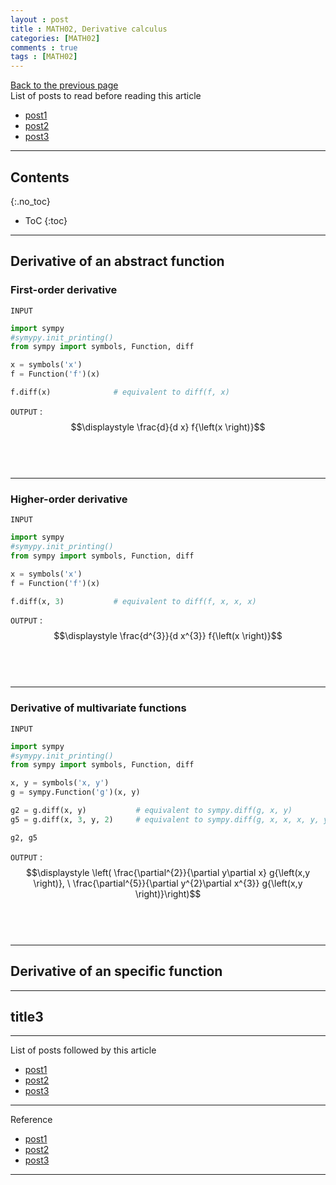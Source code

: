 ```yaml
---
layout : post
title : MATH02, Derivative calculus
categories: [MATH02]
comments : true
tags : [MATH02]
---
```

[Back to the previous page](https://userdyk-github.github.io/Study.html) <br>
List of posts to read before reading this article
- <a href='https://userdyk-github.github.io/'>post1</a>
- <a href='https://userdyk-github.github.io/'>post2</a>
- <a href='https://userdyk-github.github.io/'>post3</a>

---

## Contents
{:.no_toc}

* ToC
{:toc}

<hr class="division1">

## Derivative of an abstract function

### First-order derivative

`INPUT`
```python
import sympy
#symypy.init_printing()
from sympy import symbols, Function, diff

x = symbols('x')
f = Function('f')(x)

f.diff(x)              # equivalent to diff(f, x)
```
`OUTPUT` : <span class='jb-small'>$$\displaystyle \frac{d}{d x} f{\left(x \right)}$$</span>
<br><br><br>

---

### Higher-order derivative

`INPUT`
```python
import sympy
#symypy.init_printing()
from sympy import symbols, Function, diff

x = symbols('x')
f = Function('f')(x)

f.diff(x, 3)           # equivalent to diff(f, x, x, x)
```
`OUTPUT` : <span class='jb-small'>$$\displaystyle \frac{d^{3}}{d x^{3}} f{\left(x \right)}$$</span>
<br><br><br>

---

### Derivative of multivariate functions

`INPUT`
```python
import sympy
#symypy.init_printing()
from sympy import symbols, Function, diff

x, y = symbols('x, y')
g = sympy.Function('g')(x, y)

g2 = g.diff(x, y)           # equivalent to sympy.diff(g, x, y)
g5 = g.diff(x, 3, y, 2)     # equivalent to sympy.diff(g, x, x, x, y, y)

g2, g5
```
`OUTPUT` : <span class='jb-small'>$$\displaystyle \left( \frac{\partial^{2}}{\partial y\partial x} g{\left(x,y \right)}, \  \frac{\partial^{5}}{\partial y^{2}\partial x^{3}} g{\left(x,y \right)}\right)$$</span>
<br><br><br>

<hr class="division2">

## Derivative of an specific function

<hr class="division2">

## title3

<hr class="division1">

List of posts followed by this article
- [post1](https://userdyk-github.github.io/)
- <a href='https://userdyk-github.github.io/'>post2</a>
- <a href='https://userdyk-github.github.io/'>post3</a>

---

Reference
- [post1](https://userdyk-github.github.io/)
- <a href='https://userdyk-github.github.io/'>post2</a>
- <a href='https://userdyk-github.github.io/'>post3</a>

---

